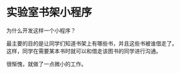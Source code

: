# 实验室书架小程序

为什么开发这样一个小程序？

最主要的目的是让同学们知道书架上有哪些书，并且这些书被谁借走了。  
这样，同学在需要某本书时就可以和借走该图书的同学进行沟通。


很惭愧，就做了一点微小的工作。 